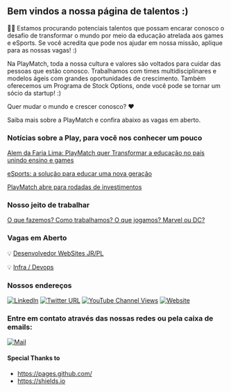 ## Bem vindos a nossa página de talentos :) 

🚀🚀 Estamos procurando potenciais talentos que possam encarar conosco o desafio de transformar o mundo por meio da educação atrelada aos games e eSports. Se você acredita que pode nos ajudar em nossa missão, aplique para as nossas vagas! :)

Na PlayMatch, toda a nossa cultura e valores são voltados para cuidar das pessoas que estão conosco. Trabalhamos com times multidisciplinares e modelos ágeis com grandes oportunidades de crescimento. Também oferecemos um Programa de Stock Options, onde você pode se tornar um sócio da startup! :)

Quer mudar o mundo e crescer conosco? ♥

Saiba mais sobre a PlayMatch e confira abaixo as vagas em aberto.

### Notícias sobre a Play, para você nos conhecer um pouco

[Alem da Faria Lima: PlayMatch quer Transformar a educação no país unindo ensino e games](https://startups.com.br/alem-da-faria-lima/alem-da-faria-lima-playmatch-quer-transformar-educacao-no-pais-unindo-ensino-e-games/)

[eSports: a solução para educar uma nova geração](https://app.startse.com/artigos/esports-solucao-para-educar-uma-nova-geracao)

[PlayMatch abre para rodadas de investimentos](https://esportsobserver.com/playmatch-seeks-investment/)

### Nosso jeito de trabalhar

[O que fazemos? Como trabalhamos? O que jogamos? Marvel ou DC?](about_us.md) 

### Vagas em Aberto

💡 [Desenvolvedor WebSites JR/PL](websites-jr.md) 

💡 [Infra / Devops](infra-devops.md) 

### Nossos endereços

[![LinkedIn](https://img.shields.io/badge/playmatch-gg-blue?logo=linkedin&link=https://www.linkedin.com/company/playmatch)](https://www.linkedin.com/company/playmatch)
[![Twitter URL](https://img.shields.io/twitter/url?label=PlayMatchGG&style=social&url=https%3A%2F%2www.linkedin.com%2Fcompany%2Fplaymatch)](https://twitter.com/PlayMatchgg)
[![YouTube Channel Views](https://img.shields.io/youtube/channel/views/UC9pC6StJnNc2IeMxyHcfsog?label=PlayMatch&style=social)](https://www.youtube.com/channel/UC9pC6StJnNc2IeMxyHcfsog)
[![Website](https://img.shields.io/website?down_message=playmatch.gg&label=www&up_message=playmatch.gg&url=https%3A%2F%2Fwww.playmatch.gg)](https://www.playmatch.gg)

### Entre em contato através das nossas redes ou pela caixa de emails:

[![Mail](https://img.shields.io/badge/talentos@playmatch-gg-red?logo=gmail&link=https://www.linkedin.com/company/playmatch)](mailto:talentos@playmatch.gg)

#### Special Thanks to 
* https://pages.github.com/
* https://shields.io
